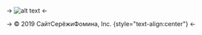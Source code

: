 

-> ![alt text](https://isfomin.github.io/smile916.png "916") <-

->  © 2019 СайтСерёжиФомина, Inc. {style="text-align:center"} <-

